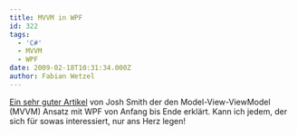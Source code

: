 ```yaml
---
title: MVVM in WPF
id: 322
tags:
  - 'C#'
  - MVVM
  - WPF
date: 2009-02-18T10:31:34.000Z
author: Fabian Wetzel
---
```


[Ein sehr guter Artikel](http://msdn.microsoft.com/en-us/magazine/dd419663.aspx) von Josh Smith der den Model-View-ViewModel (MVVM) Ansatz mit WPF von Anfang bis Ende erklärt. Kann ich jedem, der sich für sowas interessiert, nur ans Herz legen!


